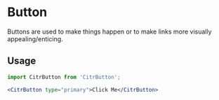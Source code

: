 # Button

Buttons are used to make things happen or to make links more visually appealing/enticing.

## Usage

```javascript
import CitrButton from 'CitrButton';
```

```jsx
<CitrButton type="primary">Click Me</CitrButton>
```